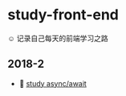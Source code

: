 # study-front-end

☺️ 记录自己每天的前端学习之路

## 2018-2
* 🤛 [study async/await](js/async-await/async-await.js)
